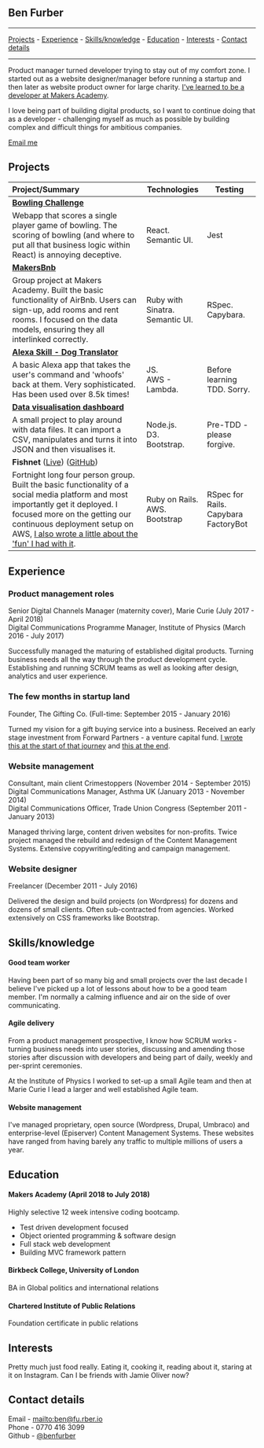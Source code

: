 ## Ben Furber
***
[Projects](#projects) - [Experience](#experience) - [Skills/knowledge](#skills) - [Education](#education) - [Interests](#interests) - [Contact details](#contact)
***

Product manager turned developer trying to stay out of my comfort zone. I started out as a website designer/manager before running a startup and then later as website product owner for large charity. [I've learned to be a developer at Makers Academy](#education).

I love being part of building digital products, so I want to continue doing that as a developer - challenging myself as much as possible by building complex and difficult things for ambitious companies.

[Email me](mailto:ben@fu.rber.io)

## <a name="projects">Projects</a>

| Project/Summary        |   Technologies  |  Testing  |
| :----------------------| ----------------|-----------|
| **[Bowling Challenge](https://github.com/benfurber/bowling-challenge)** |
| Webapp that scores a single player game of bowling. The scoring of bowling (and where to put all that business logic within React) is annoying deceptive. | React.<br/>Semantic UI. | Jest |
| **[MakersBnb](https://github.com/charmalt/makersbnb)** |
| Group project at Makers Academy. Built the basic functionality of AirBnb. Users can sign-up, add rooms and rent rooms. I focused on the data models, ensuring they all interlinked correctly. | Ruby with Sinatra.<br/>Semantic UI. | RSpec.<br/>Capybara. |
| **[Alexa Skill - Dog Translator](https://www.amazon.co.uk/Ben-Furber-Dog-Translator/dp/B07B28NH9G/ref=sr_1_1?s=digital-skills&ie=UTF8&qid=1523111280&sr=1-1&keywords=dog+translator)** |
| A basic Alexa app that takes the user's command and 'whoofs' back at them. Very sophisticated.<br/>Has been used over 8.5k times! | JS.<br/>AWS - Lambda. | Before learning TDD. Sorry. |
| **[Data visualisation dashboard](https://github.com/benfurber/datadashboard)** |
| A small project to play around with data files. It can import a CSV, manipulates and turns it into JSON and then visualises it. | Node.js.<br/>D3.<br/>Bootstrap. | Pre-TDD - please forgive. |
| **Fishnet** ([Live](http://fishes.eu-west-2.elasticbeanstalk.com/)) ([GitHub](https://github.com/ZoeKavanagh/fishnet)) |
| Fortnight long four person group. Built the basic functionality of a social media platform and most importantly get it deployed. I focused more on the getting our continuous deployment setup on AWS, [I also wrote a little about the 'fun' I had with it](https://medium.com/@benfurber/a-few-things-ive-learned-that-s-made-aws-less-scary-f5600f7e662a). | Ruby on Rails.<br/>AWS.<br/>Bootstrap | RSpec for Rails.<br/>Capybara<br/>FactoryBot |

## <a name="experience">Experience</a>

### Product management roles
Senior Digital Channels Manager (maternity cover), Marie Curie (July 2017 - April 2018)<br>
Digital Communications Programme Manager, Institute of Physics (March 2016 - July 2017)<br>

Successfully managed the maturing of established digital products. Turning business needs all the way through the product development cycle. Establishing and running SCRUM teams as well as looking after design, analytics and user experience.

### The few months in startup land
Founder, The Gifting Co. (Full-time: September 2015 - January 2016)<br>

Turned my vision for a gift buying service into a business. Received an early stage investment from Forward Partners - a venture capital fund. <a href="https://medium.com/@benfurber/so-i-m-officially-a-founder-now-what-ca88c9516408">I wrote this at the start of that journey</a> and <a href="https://medium.com/@benfurber/so-i-ve-hit-a-wall-what-now-b07bbc60f75a">this at the end</a>.

### Website management
Consultant, main client Crimestoppers (November 2014 - September 2015)<br>
Digital Communications Manager, Asthma UK (January 2013 - November 2014)<br>
Digital Communications Officer, Trade Union Congress (September 2011 - January 2013)<br>

Managed thriving large, content driven websites for non-profits. Twice project managed the rebuild and redesign of the Content Management Systems. Extensive copywriting/editing and campaign management.

### Website designer</strong><br/>
Freelancer (December 2011 - July 2016)

Delivered the design and build projects (on Wordpress) for dozens and dozens of small clients. Often sub-contracted from agencies. Worked extensively on CSS frameworks like Bootstrap.

## <a name="skills">Skills/knowledge</a>

#### Good team worker
Having been part of so many big and small projects over the last decade I believe I've picked up a lot of lessons about how to be a good team member. I'm normally a calming influence and air on the side of over communicating.

#### Agile delivery
From a product management prospective, I know how SCRUM works - turning business needs into user stories, discussing and amending those stories after discussion with developers and being part of daily, weekly and per-sprint ceremonies.

At the Institute of Physics I worked to set-up a small Agile team and then at Marie Curie I lead a larger and well established Agile team.

#### Website management
I've managed proprietary, open source (Wordpress, Drupal, Umbraco) and enterprise-level (Episerver) Content Management Systems. These websites have ranged from having barely any traffic to multiple millions of users a year.

## <a name="education">Education</a>

#### Makers Academy (April 2018 to July 2018)
Highly selective 12 week intensive coding bootcamp.

- Test driven development focused
- Object oriented programming & software design
- Full stack web development
- Building MVC framework pattern

#### Birkbeck College, University of London
BA in Global politics and international relations

#### Chartered Institute of Public Relations
Foundation certificate in public relations

## <a name="interests">Interests</a>

Pretty much just food really. Eating it, cooking it, reading about it, staring at it on Instagram. Can I be friends with Jamie Oliver now?

## <a name="contact">Contact details</a>

Email - [mailto:ben@fu.rber.io](ben@fu.rber.io)<br/>
Phone - 0770 416 3099<br/>
Github - [@benfurber](https://github.com/benfurber/)
